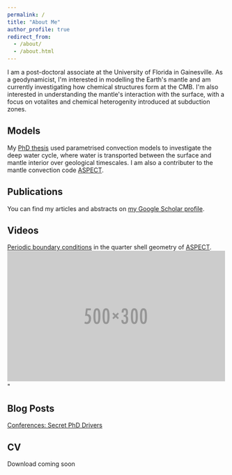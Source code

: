 ```yaml
---
permalink: /
title: "About Me"
author_profile: true
redirect_from: 
  - /about/
  - /about.html
---
```


<!-- I am a post-doctoral associate at the University of Florida in Gainesville. As a geodynamicist, I'm interested in modelling the Earth's mantle, understanding its interaction with the surface, focussing on votalites and chemical heterogenity introduced at subduction zones. -->
I am a post-doctoral associate at the University of Florida in Gainesville. As a geodynamicist, I'm interested in modelling the Earth's mantle and am currently investigating how chemical structures form at the CMB. I'm also interested in understanding the mantle's interaction with the surface, with a focus on votalites and chemical heterogenity introduced at subduction zones.


Models
---
My [PhD thesis](https://discovery.ucl.ac.uk/id/eprint/10093095/) used parametrised convection models to investigate the deep water cycle, where water is transported between the surface and mantle interior over geological timescales. I am also a contributer to the mantle convection code [ASPECT](https://aspect.geodynamics.org/).


Publications
---
You can find my articles and abstracts on [my Google Scholar profile](https://scholar.google.co.uk/citations?user=yh957GMAAAAJ&hl=en). 


Videos
---
[Periodic boundary conditions](https://youtu.be/1IMk1xj77uc) in the quarter shell geometry of [ASPECT](https://aspect.geodynamics.org/).
<br/><img src='/images/500x300.png'>"

Blog Posts
---
[Conferences: Secret PhD Drivers](https://blogs.egu.eu/divisions/gd/2019/03/01/conferences-secret-phd-drivers/)


CV
---
Download coming soon


